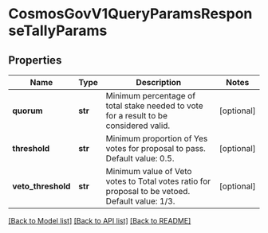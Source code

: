 # CosmosGovV1QueryParamsResponseTallyParams

## Properties
Name | Type | Description | Notes
------------ | ------------- | ------------- | -------------
**quorum** | **str** | Minimum percentage of total stake needed to vote for a result to be  considered valid. | [optional] 
**threshold** | **str** | Minimum proportion of Yes votes for proposal to pass. Default value: 0.5. | [optional] 
**veto_threshold** | **str** | Minimum value of Veto votes to Total votes ratio for proposal to be  vetoed. Default value: 1/3. | [optional] 

[[Back to Model list]](../README.md#documentation-for-models) [[Back to API list]](../README.md#documentation-for-api-endpoints) [[Back to README]](../README.md)

